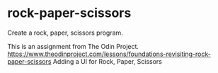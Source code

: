 # rock-paper-scissors
Create a rock, paper, scissors program.

This is an assignment from The Odin Project. https://www.theodinproject.com/lessons/foundations-revisiting-rock-paper-scissors
Adding a UI for Rock, Paper, Scissors